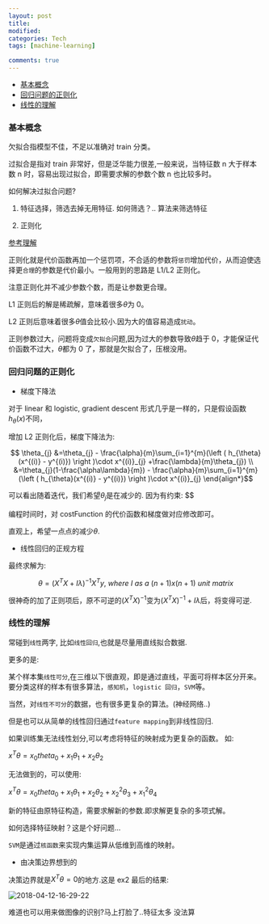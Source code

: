```yaml
---
layout: post
title:
modified:
categories: Tech
tags: [machine-learning]

comments: true
---
```


<!-- TOC -->

- [基本概念](#基本概念)
- [回归问题的正则化](#回归问题的正则化)
- [线性的理解](#线性的理解)

<!-- /TOC -->

### 基本概念

欠拟合指模型不佳，不足以准确对 train 分类。

过拟合是指对 train 非常好，但是泛华能力很差,一般来说，当特征数 n 大于样本数 n 时，容易出现过拟合，即需要求解的参数个数 n 也比较多时。

如何解决过拟合问题?

1. 特征选择，筛选去掉无用特征.
   如何筛选？..
   算法来筛选特征

2. 正则化

[参考理解](https://blog.csdn.net/jinping_shi/article/details/52433975)

正则化就是代价函数再加一个惩罚项，不合适的参数将`惩罚`增加代价，从而迫使选择更`合理`的参数是代价最小。一般用到的思路是 L1/L2 正则化。

注意正则化并不减少参数个数，而是让参数更合理。

L1 正则后的解是稀疏解，意味着很多$\theta$为 0。

L2 正则后意味着很多$\theta$值会比较小.因为大的值容易造成`扰动`。

正则参数过大，问题将变成`欠拟合`问题,因为过大的参数导致$\theta$趋于 0，才能保证代价函数不过大，$\theta$都为 0 了，那就是欠拟合了，压根没用。

### 回归问题的正则化

- 梯度下降法

对于 linear 和 logistic, gradient descent 形式几乎是一样的，只是假设函数$h_{\theta}(x)$不同，

增加 L2 正则化后，梯度下降法为:

$$
\theta_{j} &=\theta_{j} - \frac{\alpha}{m}\sum_{i=1}^{m}(\left ( h_{\theta}(x^{(i)} - y^{(i)}) \right )\cdot x^{(i)}_{j} +\frac{\lambda}{m}\theta_{j})
\\
&=\theta_{j}(1-\frac{\alpha\lambda}{m}) - \frac{\alpha}{m}\sum_{i=1}^{m}(\left ( h_{\theta}(x^{(i)} - y^{(i)}) \right )\cdot x^{(i)}_{j}
\end{align*}$$

可以看出随着迭代，我们希望$\theta_{j}$是在减少的.
因为有约束:
$$

编程时间时，对 costFunction 的代价函数和梯度做对应修改即可。

直观上，希望一点点的减少$\theta$.

- 线性回归的正规方程

最终求解为:

$$\theta = (X^{T}X+I\lambda)^{-1}X^{T}y ,\ where \ I \ as\  a \ (n+1)x(n+1) \ unit \ matrix$$

很神奇的加了正则项后，原不可逆的$(X^{T}X)^{-1}$变为$(X^{T}X)^{-1}+I\lambda$后，将变得可逆.

### 线性的理解

常碰到`线性`两字, 比如`线性回归`,也就是尽量用直线拟合数据.

更多的是:

某个样本集`线性可分`,在三维以下很直观，即是通过直线，平面可将样本区分开来。要分类这样的样本有很多算法，`感知机`，`logistic 回归`，`SVM`等。

当然，对`线性不可分`的数据，也有很多更复杂的算法。(神经网络..)

但是也可以从简单的线性回归通过`feature mapping`到非线性回归.

如果训练集无法线性划分,可以考虑将特征的映射成为更复杂的函数。
如:

$x^{T}\theta=x_{0}theta_{0}+x_{1}\theta_{1} + x_{2}\theta_{2}$

无法做到的，可以使用:

$x^{T}\theta=x_{0}theta_{0}+x_{1}\theta_{1} + x_{2}\theta_{2} + x_{2}^{2}\theta_{3} + x_{1}^{2}\theta_{4}$

新的特征由原特征构造，需要求解新的参数.即求解更复杂的多项式解。

如何选择特征映射？这是个好问题...

`SVM`是通过`核函数`来实现内集运算从低维到高维的映射。

- 由决策边界想到的

决策边界就是$X^{T}\theta=0$的地方.这是 ex2 最后的结果:

![2018-04-12-16-29-22](https://images-1257933000.cos.ap-chengdu.myqcloud.com/2018-04-12-16-29-22.png)

难道也可以用来做图像的识别?马上打脸了..特征太多 没法算
